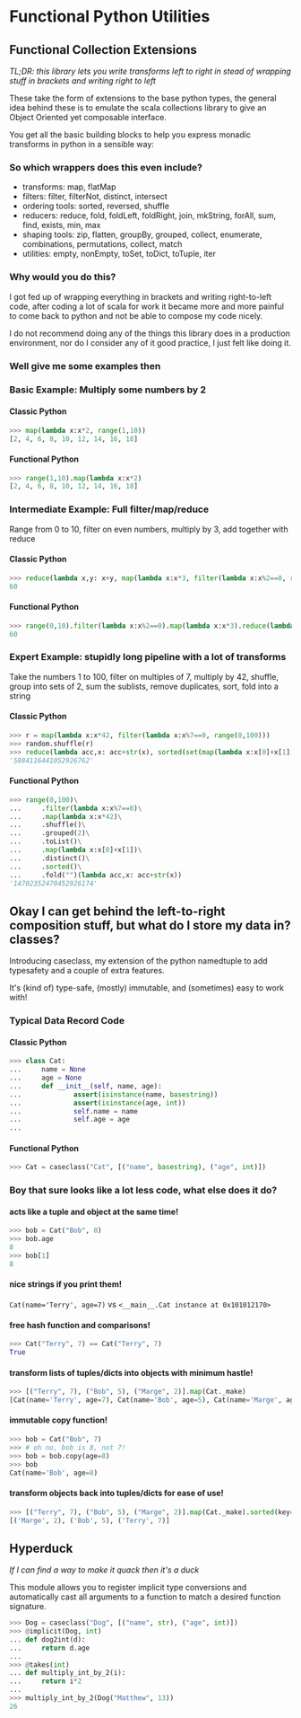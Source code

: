 # Functional Python Utilities

## Functional Collection Extensions 

*TL;DR: this library lets you write transforms left to right in stead of wrapping stuff in brackets and writing right to left*

These take the form of extensions to the base python types, the general idea behind these is to emulate the scala collections library to give an Object Oriented yet composable interface.

You get all the basic building blocks to help you express monadic transforms in python in a sensible way:

### So which wrappers does this even include?

* transforms: map, flatMap
* filters: filter, filterNot, distinct, intersect
* ordering tools: sorted, reversed, shuffle 
* reducers: reduce, fold, foldLeft, foldRight, join, mkString, forAll, sum, find, exists, min, max
* shaping tools: zip, flatten, groupBy, grouped, collect, enumerate, combinations, permutations, collect, match
* utilities: empty, nonEmpty, toSet, toDict, toTuple, iter

### Why would you do this?

I got fed up of wrapping everything in brackets and writing right-to-left code, after coding a lot of scala for work it became more and more painful to come back to python and not be able to compose my code nicely.

I do not recommend doing any of the things this library does in a production environment, nor do I consider any of it good practice, I just felt like doing it.

### Well give me some examples then

### Basic Example: Multiply some numbers by 2

#### Classic Python

```python
>>> map(lambda x:x*2, range(1,10))
[2, 4, 6, 8, 10, 12, 14, 16, 18]
```

#### Functional Python

```python
>>> range(1,10).map(lambda x:x*2)
[2, 4, 6, 8, 10, 12, 14, 16, 18]
```

### Intermediate Example: Full filter/map/reduce

Range from 0 to 10, filter on even numbers, multiply by 3, add together with reduce

#### Classic Python

```python
>>> reduce(lambda x,y: x+y, map(lambda x:x*3, filter(lambda x:x%2==0, range(0,10))))
60
```

#### Functional Python

```python
>>> range(0,10).filter(lambda x:x%2==0).map(lambda x:x*3).reduce(lambda x,y:x+y)
60
```

### Expert Example: stupidly long pipeline with a lot of transforms 

Take the numbers 1 to 100, filter on multiples of 7, multiply by 42, shuffle, group into sets of 2, sum the sublists, remove duplicates, sort, fold into a string


#### Classic Python
```python
>>> r = map(lambda x:x*42, filter(lambda x:x%7==0, range(0,100)))
>>> random.shuffle(r)
>>> reduce(lambda acc,x: acc+str(x), sorted(set(map(lambda x:x[0]+x[1], zip(r[::2], r[1::2])))), "")
'5884116441052926762'
```

#### Functional Python
```python
>>> range(0,100)\
...     .filter(lambda x:x%7==0)\
...     .map(lambda x:x*42)\
...     .shuffle()\
...     .grouped(2)\
...     .toList()\
...     .map(lambda x:x[0]+x[1])\
...     .distinct()\
...     .sorted()\
...     .fold("")(lambda acc,x: acc+str(x))
'14702352470452926174'
```

## Okay I can get behind the left-to-right composition stuff, but what do I store my data in? classes?

Introducing caseclass, my extension of the python namedtuple to add typesafety and a couple of extra features.

It's (kind of) type-safe, (mostly) immutable, and (sometimes) easy to work with!

### Typical Data Record Code

#### Classic Python
```python
>>> class Cat:
...     name = None
...     age = None
...     def __init__(self, name, age):
...             assert(isinstance(name, basestring))
...             assert(isinstance(age, int))
...             self.name = name
...             self.age = age
...
```

#### Functional Python
```python
>>> Cat = caseclass("Cat", [("name", basestring), ("age", int)])
```

### Boy that sure looks like a lot less code, what else does it do?

#### acts like a tuple and object at the same time!

```python
>>> bob = Cat("Bob", 8)
>>> bob.age
8
>>> bob[1]
8
```

#### nice strings if you print them!

`Cat(name='Terry', age=7)` vs `<__main__.Cat instance at 0x101012170>`

#### free hash function and comparisons!

```python
>>> Cat("Terry", 7) == Cat("Terry", 7)
True
```

#### transform lists of tuples/dicts into objects with minimum hastle!

```python
>>> [("Terry", 7), ("Bob", 5), ("Marge", 2)].map(Cat._make)
[Cat(name='Terry', age=7), Cat(name='Bob', age=5), Cat(name='Marge', age=2)]
```

#### immutable copy function!

```python
>>> bob = Cat("Bob", 7)
>>> # oh no, bob is 8, not 7!
>>> bob = bob.copy(age=8)
>>> bob
Cat(name='Bob', age=8)
```

#### transform objects back into tuples/dicts for ease of use!

```python
>>> [("Terry", 7), ("Bob", 5), ("Marge", 2)].map(Cat._make).sorted(key=lambda x:x.age).map(tuple)
[('Marge', 2), ('Bob', 5), ('Terry', 7)]
```

## Hyperduck

*If I can find a way to make it quack then it's a duck*

This module allows you to register implicit type conversions and automatically cast all arguments to a function to match a desired function signature.

```python
>>> Dog = caseclass("Dog", [("name", str), ("age", int)])
>>> @implicit(Dog, int)
... def dog2int(d):
...     return d.age
...
>>> @takes(int)
... def multiply_int_by_2(i):
...     return i*2
...
>>> multiply_int_by_2(Dog("Matthew", 13))
26
```